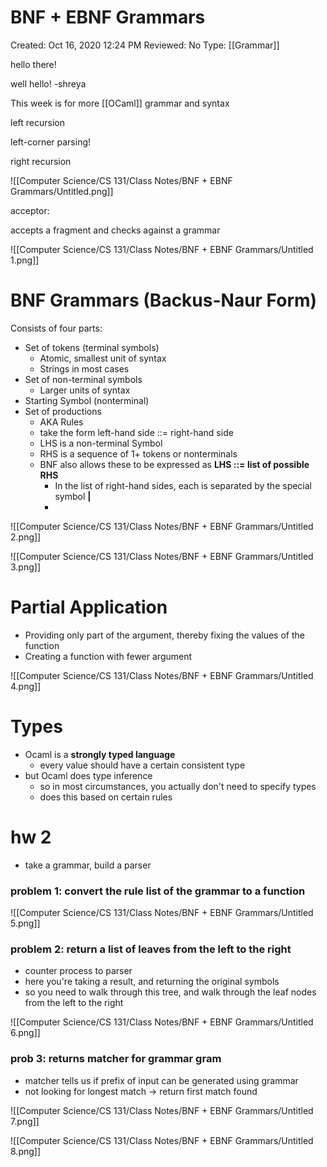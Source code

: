 # BNF + EBNF Grammars

Created: Oct 16, 2020 12:24 PM
Reviewed: No
Type: [[Grammar]]

hello there!

well hello! -shreya 

This week is for more [[OCaml]] grammar and syntax

left recursion

left-corner parsing!

right recursion

![[Computer Science/CS 131/Class Notes/BNF + EBNF Grammars/Untitled.png]]

acceptor:

accepts a fragment and checks against a grammar

![[Computer Science/CS 131/Class Notes/BNF + EBNF Grammars/Untitled 1.png]]

# BNF Grammars (Backus-Naur Form)

Consists of four parts:

- Set of tokens (terminal symbols)
    - Atomic, smallest unit of syntax
    - Strings in most cases
- Set of non-terminal symbols
    - Larger units of syntax
- Starting Symbol (nonterminal)
- Set of productions
    - AKA Rules
    - take the form left-hand side ::= right-hand side
    - LHS is a non-terminal Symbol
    - RHS is a sequence of 1+ tokens or nonterminals
    - BNF also allows these to be expressed as **LHS ::= list of possible RHS**
        - In the list of right-hand sides, each is separated by the special symbol **|**
        - 

![[Computer Science/CS 131/Class Notes/BNF + EBNF Grammars/Untitled 2.png]]

![[Computer Science/CS 131/Class Notes/BNF + EBNF Grammars/Untitled 3.png]]

# Partial Application

- Providing only part of the argument, thereby fixing the values of the function
- Creating a function with fewer argument

![[Computer Science/CS 131/Class Notes/BNF + EBNF Grammars/Untitled 4.png]]

# Types

- Ocaml is a **strongly typed language**
    - every value should have a certain consistent type
- but Ocaml does type inference
    - so in most circumstances, you actually don't need to specify types
    - does this based on certain rules

# hw 2

- take a grammar, build a parser

### problem 1: convert the rule list of the grammar to a function

![[Computer Science/CS 131/Class Notes/BNF + EBNF Grammars/Untitled 5.png]]

### problem 2: return a list of leaves from the left to the right

- counter process to parser
- here you're taking a result, and returning the original symbols
- so you need to walk through this tree, and walk through the leaf nodes from the left to the right

![[Computer Science/CS 131/Class Notes/BNF + EBNF Grammars/Untitled 6.png]]

### prob 3: returns matcher for grammar gram

- matcher tells us if prefix of input can be generated using grammar
- not looking for longest match → return first match found

![[Computer Science/CS 131/Class Notes/BNF + EBNF Grammars/Untitled 7.png]]

![[Computer Science/CS 131/Class Notes/BNF + EBNF Grammars/Untitled 8.png]]